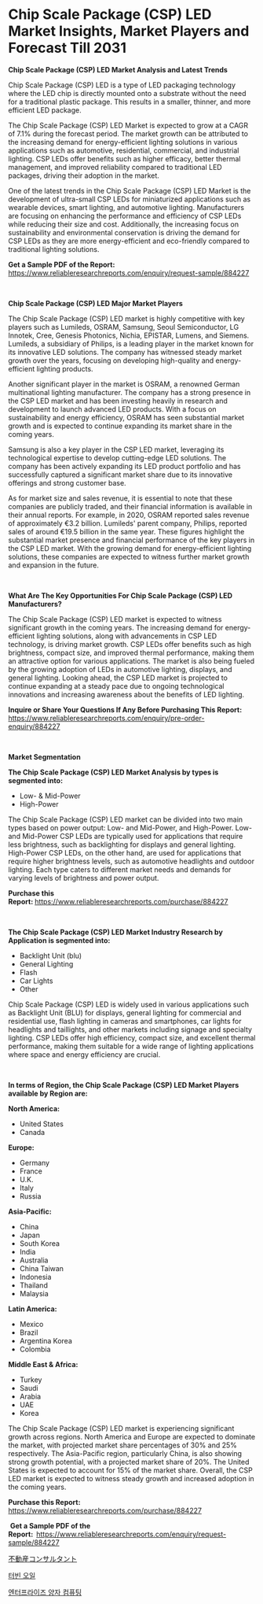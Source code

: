 <p><h1>Chip Scale Package (CSP) LED Market Insights, Market Players and Forecast Till 2031</h1></p><p><strong>Chip Scale Package (CSP) LED Market Analysis and Latest Trends</strong></p>
<p><p>Chip Scale Package (CSP) LED is a type of LED packaging technology where the LED chip is directly mounted onto a substrate without the need for a traditional plastic package. This results in a smaller, thinner, and more efficient LED package.</p><p>The Chip Scale Package (CSP) LED Market is expected to grow at a CAGR of 7.1% during the forecast period. The market growth can be attributed to the increasing demand for energy-efficient lighting solutions in various applications such as automotive, residential, commercial, and industrial lighting. CSP LEDs offer benefits such as higher efficacy, better thermal management, and improved reliability compared to traditional LED packages, driving their adoption in the market.</p><p>One of the latest trends in the Chip Scale Package (CSP) LED Market is the development of ultra-small CSP LEDs for miniaturized applications such as wearable devices, smart lighting, and automotive lighting. Manufacturers are focusing on enhancing the performance and efficiency of CSP LEDs while reducing their size and cost. Additionally, the increasing focus on sustainability and environmental conservation is driving the demand for CSP LEDs as they are more energy-efficient and eco-friendly compared to traditional lighting solutions.</p></p>
<p><strong>Get a Sample PDF of the Report:&nbsp;</strong> <a href="https://www.reliableresearchreports.com/enquiry/request-sample/884227">https://www.reliableresearchreports.com/enquiry/request-sample/884227</a></p>
<p>&nbsp;</p>
<p><strong>Chip Scale Package (CSP) LED Major Market Players</strong></p>
<p><p>The Chip Scale Package (CSP) LED market is highly competitive with key players such as Lumileds, OSRAM, Samsung, Seoul Semiconductor, LG Innotek, Cree, Genesis Photonics, Nichia, EPISTAR, Lumens, and Siemens. Lumileds, a subsidiary of Philips, is a leading player in the market known for its innovative LED solutions. The company has witnessed steady market growth over the years, focusing on developing high-quality and energy-efficient lighting products.</p><p>Another significant player in the market is OSRAM, a renowned German multinational lighting manufacturer. The company has a strong presence in the CSP LED market and has been investing heavily in research and development to launch advanced LED products. With a focus on sustainability and energy efficiency, OSRAM has seen substantial market growth and is expected to continue expanding its market share in the coming years.</p><p>Samsung is also a key player in the CSP LED market, leveraging its technological expertise to develop cutting-edge LED solutions. The company has been actively expanding its LED product portfolio and has successfully captured a significant market share due to its innovative offerings and strong customer base.</p><p>As for market size and sales revenue, it is essential to note that these companies are publicly traded, and their financial information is available in their annual reports. For example, in 2020, OSRAM reported sales revenue of approximately €3.2 billion. Lumileds' parent company, Philips, reported sales of around €19.5 billion in the same year. These figures highlight the substantial market presence and financial performance of the key players in the CSP LED market. With the growing demand for energy-efficient lighting solutions, these companies are expected to witness further market growth and expansion in the future.</p></p>
<p>&nbsp;</p>
<p><strong>What Are The Key Opportunities For Chip Scale Package (CSP) LED Manufacturers?</strong></p>
<p><p>The Chip Scale Package (CSP) LED market is expected to witness significant growth in the coming years. The increasing demand for energy-efficient lighting solutions, along with advancements in CSP LED technology, is driving market growth. CSP LEDs offer benefits such as high brightness, compact size, and improved thermal performance, making them an attractive option for various applications. The market is also being fueled by the growing adoption of LEDs in automotive lighting, displays, and general lighting. Looking ahead, the CSP LED market is projected to continue expanding at a steady pace due to ongoing technological innovations and increasing awareness about the benefits of LED lighting.</p></p>
<p><strong>Inquire or Share Your Questions If Any Before Purchasing This Report:</strong> <a href="https://www.reliableresearchreports.com/enquiry/pre-order-enquiry/884227">https://www.reliableresearchreports.com/enquiry/pre-order-enquiry/884227</a></p>
<p>&nbsp;</p>
<p><strong>Market Segmentation</strong></p>
<p><strong>The Chip Scale Package (CSP) LED Market Analysis by types is segmented into:</strong></p>
<p><ul><li>Low- & Mid-Power</li><li>High-Power</li></ul></p>
<p><p>The Chip Scale Package (CSP) LED market can be divided into two main types based on power output: Low- and Mid-Power, and High-Power. Low- and Mid-Power CSP LEDs are typically used for applications that require less brightness, such as backlighting for displays and general lighting. High-Power CSP LEDs, on the other hand, are used for applications that require higher brightness levels, such as automotive headlights and outdoor lighting. Each type caters to different market needs and demands for varying levels of brightness and power output.</p></p>
<p><strong>Purchase this Report:&nbsp;</strong><a href="https://www.reliableresearchreports.com/purchase/884227">https://www.reliableresearchreports.com/purchase/884227</a></p>
<p>&nbsp;</p>
<p><strong>The Chip Scale Package (CSP) LED Market Industry Research by Application is segmented into:</strong></p>
<p><ul><li>Backlight Unit (blu)</li><li>General Lighting</li><li>Flash</li><li>Car Lights</li><li>Other</li></ul></p>
<p><p>Chip Scale Package (CSP) LED is widely used in various applications such as Backlight Unit (BLU) for displays, general lighting for commercial and residential use, flash lighting in cameras and smartphones, car lights for headlights and taillights, and other markets including signage and specialty lighting. CSP LEDs offer high efficiency, compact size, and excellent thermal performance, making them suitable for a wide range of lighting applications where space and energy efficiency are crucial.</p></p>
<p>&nbsp;</p>
<p><strong>In terms of Region, the Chip Scale Package (CSP) LED Market Players available by Region are:</strong></p>
<p>
    <p> <strong> North America: </strong>
        <ul>
            <li>United States</li>
            <li>Canada</li>
        </ul>
        </p> 
    <p> <strong> Europe: </strong>
        <ul>
            <li>Germany</li>
            <li>France</li>
            <li>U.K.</li>
            <li>Italy</li>
            <li>Russia</li>
        </ul>
        </p> 
    <p> <strong> Asia-Pacific: </strong>
        <ul>
            <li>China</li>
            <li>Japan</li>
            <li>South Korea</li>
            <li>India</li>
            <li>Australia</li>
            <li>China Taiwan</li>
            <li>Indonesia</li>
            <li>Thailand</li>
            <li>Malaysia</li>
        </ul>
        </p> 
    <p> <strong> Latin America: </strong>
        <ul>
            <li>Mexico</li>
            <li>Brazil</li>
            <li>Argentina Korea</li>
            <li>Colombia</li>
        </ul>
        </p> 
    <p> <strong> Middle East & Africa: </strong>
        <ul>
            <li>Turkey</li>
            <li>Saudi</li>
            <li>Arabia</li>
            <li>UAE</li>
            <li>Korea</li>
        </ul>
    </p>
    </p>
<p><p>The Chip Scale Package (CSP) LED market is experiencing significant growth across regions. North America and Europe are expected to dominate the market, with projected market share percentages of 30% and 25% respectively. The Asia-Pacific region, particularly China, is also showing strong growth potential, with a projected market share of 20%. The United States is expected to account for 15% of the market share. Overall, the CSP LED market is expected to witness steady growth and increased adoption in the coming years.</p></p>
<p><strong>Purchase this Report: </strong><a href="https://www.reliableresearchreports.com/purchase/884227">https://www.reliableresearchreports.com/purchase/884227</a></p>
<p>&nbsp;<strong>Get a Sample PDF of the Report:&nbsp;&nbsp;</strong><a href="https://www.reliableresearchreports.com/enquiry/request-sample/884227">https://www.reliableresearchreports.com/enquiry/request-sample/884227</a></p>
<p><strong></strong></p>
<p><p><a href="https://github.com/SantosDicki04/Market-Research-Report-List-1/blob/main/467924812715.md">不動産コンサルタント</a></p><p><a href="https://github.com/PercyHagernes9778/Market-Research-Report-List-1/blob/main/492021111796.md">터빈 오일</a></p><p><a href="https://medium.com/@cezarymarciniak2022/%EA%B8%B0%EC%97%85%EC%9A%A9-%ED%80%80%ED%85%80-%EC%BB%B4%ED%93%A8%ED%8C%85-%EC%8B%9C%EC%9E%A5-%EC%A0%84%EB%A7%9D-%EC%82%B0%EC%97%85-%EA%B0%9C%EC%9A%94-%EB%B0%8F-%EC%98%88%EC%B8%A1-2024%EB%85%84%EB%B6%80%ED%84%B0-2031%EB%85%84%EA%B9%8C%EC%A7%80-18cd9edc29fd">엔터프라이즈 양자 컴퓨팅</a></p></p>